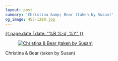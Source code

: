```yaml
---
layout: post
summary: 'Christina &amp; Bear (taken by Susan)'
og_image: 455-1280.jpg
---
```


<p>
 <time>
  <a href="/455">
   {{ page.date | date: "%B %-d, %Y" }}
  </a>
 </time>
 <a href="/455">
  <figure data-taken="11/27/2015">
   <img alt="Christina &amp; Bear (taken by Susan)" sizes="(min-width: 700px) 50vw, calc(100vw - 2rem)" src="{{ site.assets_url }}/455-640.jpg" srcset="{{ site.assets_url }}/455-1280.jpg 1280w, {{ site.assets_url }}/455-960.jpg 960w, {{ site.assets_url }}/455-640.jpg 640w, {{ site.assets_url }}/455-320.jpg 320w"/>
  </figure>
 </a>
 <span>
  Christina &amp; Bear (taken by Susan)
 </span>
</p>
